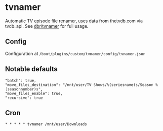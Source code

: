 # tvnamer

Automatic TV episode file renamer, uses data from thetvdb.com via tvdb_api.
See [dbr/tvnamer](https://github.com/dbr/tvnamer) for full usage.

## Config

Configuration at `/boot/plugins/custom/tvnamer/config/tvnamer.json`

## Notable defaults

    "batch": true,
    "move_files_destination": "/mnt/user/TV Shows/%(seriesname)s/Season %(seasonnumber)s",
    "move_files_enable": true,
    "recursive": true

## Cron

    * * * * * tvnamer /mnt/user/Downloads
